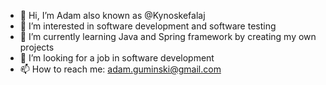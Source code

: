 - 👋 Hi, I’m Adam also known as @Kynoskefalaj
- 👀 I’m interested in software development and software testing
- 🌱 I’m currently learning Java and Spring framework by creating my own projects
- 💞️ I’m looking for a job in software development
- 📫 How to reach me: adam.guminski@gmail.com

<!---
Kynoskefalaj/Kynoskefalaj is a ✨ special ✨ repository because its `README.md` (this file) appears on your GitHub profile.
You can click the Preview link to take a look at your changes.
--->
